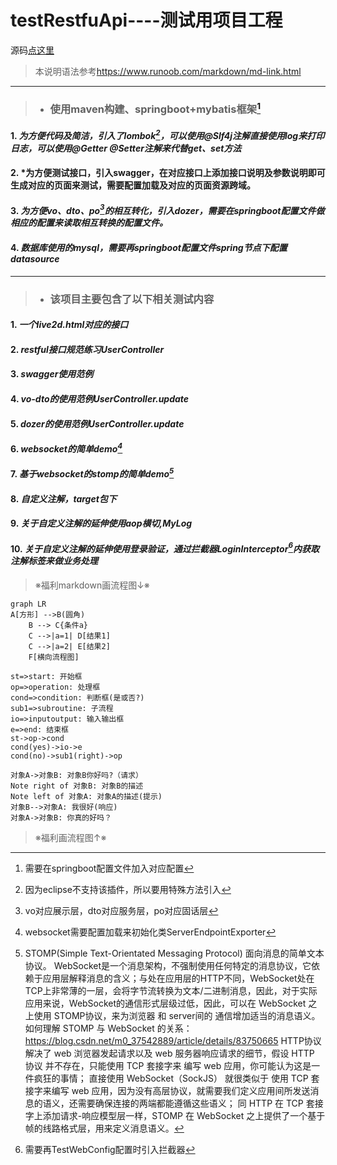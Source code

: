 # **testRestfuApi----测试用项目工程**
源码[点这里](https://github.com/amix521)
>本说明语法参考<https://www.runoob.com/markdown/md-link.html>
---
>* ### **使用maven构建、springboot+mybatis框架[^m3]**
#### 1. *为方便代码及简洁，引入了lombok[^m1]，可以使用@Slf4j注解直接使用log来打印日志，可以使用@Getter @Setter注解来代替get、set方法*
#### 2. *为方便测试接口，引入swagger，在对应接口上添加接口说明及参数说明即可生成对应的页面来测试，需要配置加载及对应的页面资源跨域。
#### 3. *为方便vo、dto、po[^m2]的相互转化，引入dozer，需要在springboot配置文件做相应的配置来读取相互转换的配置文件。*
#### 4. *数据库使用的mysql，需要再springboot配置文件spring节点下配置datasource*



---
>* ### **该项目主要包含了以下相关测试内容**
#### 1. *一个live2d.html对应的接口*
#### 2. *restful接口规范练习UserController*
#### 3. *swagger使用范例*
#### 4. *vo-dto的使用范例UserController.update*
#### 5. *dozer的使用范例UserController.update*
#### 6. *websocket的简单demo[^5]*
#### 7. *基于websocket的stomp的简单demo[^m4]*
#### 8. *自定义注解，target包下*
#### 9. *关于自定义注解的延伸使用aop横切,MyLog*
#### 10. *关于自定义注解的延伸使用登录验证，通过拦截器LoginInterceptor[^m6]内获取注解标签来做业务处理*

>※福利markdown画流程图↓※
```mermaid
graph LR
A[方形] -->B(圆角)
    B --> C{条件a}
    C -->|a=1| D[结果1]
    C -->|a=2| E[结果2]
    F[横向流程图]
```

```flow
st=>start: 开始框
op=>operation: 处理框
cond=>condition: 判断框(是或否?)
sub1=>subroutine: 子流程
io=>inputoutput: 输入输出框
e=>end: 结束框
st->op->cond
cond(yes)->io->e
cond(no)->sub1(right)->op
```

```sequence
对象A->对象B: 对象B你好吗?（请求）
Note right of 对象B: 对象B的描述
Note left of 对象A: 对象A的描述(提示)
对象B-->对象A: 我很好(响应)
对象A->对象B: 你真的好吗？
```
>※福利画流程图↑※

[^m1]:因为eclipse不支持该插件，所以要用特殊方法引入
[^m2]:vo对应展示层，dto对应服务层，po对应固话层
[^m3]:需要在springboot配置文件加入对应配置
[^m4]:STOMP(Simple Text-Orientated Messaging Protocol) 面向消息的简单文本协议。
WebSocket是一个消息架构，不强制使用任何特定的消息协议，它依赖于应用层解释消息的含义；与处在应用层的HTTP不同，WebSocket处在TCP上非常薄的一层，会将字节流转换为文本/二进制消息，因此，对于实际应用来说，WebSocket的通信形式层级过低，因此，可以在 WebSocket 之上使用 STOMP协议，来为浏览器 和 server间的 通信增加适当的消息语义。
如何理解 STOMP 与 WebSocket 的关系：<https://blog.csdn.net/m0_37542889/article/details/83750665>
HTTP协议解决了 web 浏览器发起请求以及 web 服务器响应请求的细节，假设 HTTP 协议 并不存在，只能使用 TCP 套接字来 编写 web 应用，你可能认为这是一件疯狂的事情；
直接使用 WebSocket（SockJS） 就很类似于 使用 TCP 套接字来编写 web 应用，因为没有高层协议，就需要我们定义应用间所发送消息的语义，还需要确保连接的两端都能遵循这些语义；
同 HTTP 在 TCP 套接字上添加请求-响应模型层一样，STOMP 在 WebSocket 之上提供了一个基于帧的线路格式层，用来定义消息语义。
[^5]:websocket需要配置加载来初始化类ServerEndpointExporter
[^m6]:需要再TestWebConfig配置时引入拦截器[^m7]
[^m7]: ```
    @Override
	 public void addInterceptors(InterceptorRegistry registry) {
       // 通过配置加入拦截器,拦截请求为所有请求
       registry.addInterceptor(LoginInterceptor()).addPathPatterns("/**");
       registry.addInterceptor(AuthorityInterceptor()).addPathPatterns("/**");
	 }```


